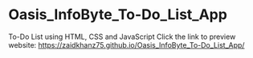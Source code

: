 # Oasis_InfoByte_To-Do_List_App
 To-Do List using HTML, CSS and JavaScript
 Click the link to preview website: https://zaidkhanz75.github.io/Oasis_InfoByte_To-Do_List_App/
